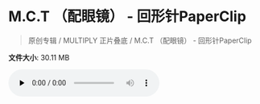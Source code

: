 # M.C.T （配眼镜） - 回形针PaperClip

> 原创专辑 / MULTIPLY 正片叠底 / M.C.T （配眼镜） - 回形针PaperClip

**文件大小**: 30.11 MB

<audio preload="none" controls><source src="https://file.hsyhx.top/video/原创专辑/MULTIPLY 正片叠底/M.C.T （配眼镜） - 回形针PaperClip.flac" type="audio/mpeg">🤔 您的浏览器不支持此音频格式</audio>